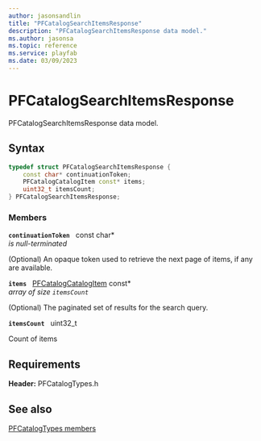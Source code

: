 ```yaml
---
author: jasonsandlin
title: "PFCatalogSearchItemsResponse"
description: "PFCatalogSearchItemsResponse data model."
ms.author: jasonsa
ms.topic: reference
ms.service: playfab
ms.date: 03/09/2023
---
```


# PFCatalogSearchItemsResponse  

PFCatalogSearchItemsResponse data model.  

## Syntax  
  
```cpp
typedef struct PFCatalogSearchItemsResponse {  
    const char* continuationToken;  
    PFCatalogCatalogItem const* items;  
    uint32_t itemsCount;  
} PFCatalogSearchItemsResponse;  
```
  
### Members  
  
**`continuationToken`** &nbsp; const char*  
*is null-terminated*  
  
(Optional) An opaque token used to retrieve the next page of items, if any are available.
  
**`items`** &nbsp; [PFCatalogCatalogItem](pfcatalogcatalogitem.md) const*  
*array of size `itemsCount`*  
  
(Optional) The paginated set of results for the search query.
  
**`itemsCount`** &nbsp; uint32_t  
  
Count of items
  
  
## Requirements  
  
**Header:** PFCatalogTypes.h
  
## See also  
[PFCatalogTypes members](../pfcatalogtypes_members.md)  

  
  
